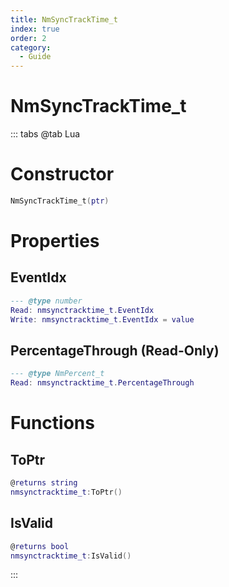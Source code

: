 ```yaml
---
title: NmSyncTrackTime_t
index: true
order: 2
category:
  - Guide
---
```


# NmSyncTrackTime_t

::: tabs
@tab Lua
# Constructor
```lua
NmSyncTrackTime_t(ptr)
```
# Properties
## EventIdx 
```lua
--- @type number
Read: nmsynctracktime_t.EventIdx
Write: nmsynctracktime_t.EventIdx = value
```
## PercentageThrough (Read-Only)
```lua
--- @type NmPercent_t
Read: nmsynctracktime_t.PercentageThrough
```
# Functions
## ToPtr
```lua
@returns string
nmsynctracktime_t:ToPtr()
```
## IsValid
```lua
@returns bool
nmsynctracktime_t:IsValid()
```

:::